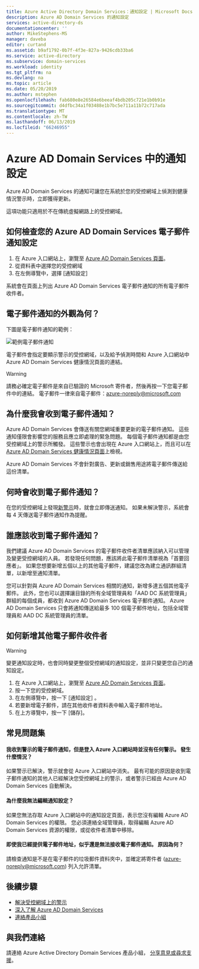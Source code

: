 ```yaml
---
title: Azure Active Directory Domain Services：通知設定 | Microsoft Docs
description: Azure AD Domain Services 的通知設定
services: active-directory-ds
documentationcenter: ''
author: MikeStephens-MS
manager: daveba
editor: curtand
ms.assetid: b9af1792-0b7f-4f3e-827a-9426cdb33ba6
ms.service: active-directory
ms.subservice: domain-services
ms.workload: identity
ms.tgt_pltfrm: na
ms.devlang: na
ms.topic: article
ms.date: 05/20/2019
ms.author: mstephen
ms.openlocfilehash: fab680e8e26584e6beeaf4bdb205c721e1b0b91e
ms.sourcegitcommit: d4dfbc34a1f03488e1b7bc5e711a11b72c717ada
ms.translationtype: MT
ms.contentlocale: zh-TW
ms.lasthandoff: 06/13/2019
ms.locfileid: "66246955"
---
```

# <a name="notification-settings-in-azure-ad-domain-services"></a>Azure AD Domain Services 中的通知設定

Azure AD Domain Services 的通知可讓您在系統於您的受控網域上偵測到健康情況警示時，立即獲得更新。  

這項功能只適用於不在傳統虛擬網路上的受控網域。


## <a name="how-to-check-your-azure-ad-domain-services-email-notification-settings"></a>如何檢查您的 Azure AD Domain Services 電子郵件通知設定

1. 在 Azure 入口網站上，瀏覽至 [Azure AD Domain Services 頁面](https://portal.azure.com/#blade/HubsExtension/Resources/resourceType/Microsoft.AAD%2FdomainServices)。
2. 從資料表中選擇您的受控網域
3. 在左側導覽中，選擇 [通知設定] 

系統會在頁面上列出 Azure AD Domain Services 電子郵件通知的所有電子郵件收件者。

## <a name="what-does-an-email-notification-look-like"></a>電子郵件通知的外觀為何？

下圖是電子郵件通知的範例：

![範例電子郵件通知](./media/active-directory-domain-services-alerts/email-alert.png)

電子郵件會指定要顯示警示的受控網域，以及給予偵測時間和 Azure 入口網站中 Azure AD Domain Services 健康情況頁面的連結。

> [!WARNING]
> 請務必確定電子郵件是來自已驗證的 Microsoft 寄件者，然後再按一下您電子郵件中的連結。 電子郵件一律來自電子郵件：azure-noreply@microsoft.com


## <a name="why-would-i-receive-email-notifications"></a>為什麼我會收到電子郵件通知？

Azure AD Domain Services 會傳送有關您網域重要更新的電子郵件通知。  這些通知僅限會影響您的服務且應立即處理的緊急問題。 每個電子郵件通知都是由您受控網域上的警示所觸發。 這些警示也會出現在 Azure 入口網站上，而且可以在 [Azure AD Domain Services 健康情況頁面](check-health.md)上檢視。

Azure AD Domain Services 不會針對廣告、更新或銷售用途將電子郵件傳送給這份清單。

## <a name="when-will-i-receive-email-notifications"></a>何時會收到電子郵件通知？

在您的受控網域上發現[新警示](troubleshoot-alerts.md)時，就會立即傳送通知。 如果未解決警示，系統會每 4 天傳送電子郵件通知作為提醒。

## <a name="who-should-receive-the-email-notifications"></a>誰應該收到電子郵件通知？


 我們建議 Azure AD Domain Services 的電子郵件收件者清單應該納入可以管理及變更受控網域的人員。 若發現任何問題，應該將此電子郵件清單視為「首要回應者」。 如果您想要新增五個以上的其他電子郵件，建議您改為建立通訊群組清單，以新增至通知清單。

您可以針對與 Azure AD Domain Services 相關的通知，新增多達五個其他電子郵件。 此外，您也可以選擇讓目錄的所有全域管理員和「AAD DC 系統管理員」群組的每個成員，都收到 Azure AD Domain Services 電子郵件通知。 Azure AD Domain Services 只會將通知傳送給最多 100 個電子郵件地址，包括全域管理員和 AAD DC 系統管理員的清單。


## <a name="how-to-add-an-additional-email-recipient"></a>如何新增其他電子郵件收件者

> [!WARNING]
> 變更通知設定時，也會同時變更整個受控網域的通知設定，並非只變更您自己的通知設定。

1. 在 Azure 入口網站上，瀏覽至 [Azure AD Domain Services 頁面](https://portal.azure.com/#blade/HubsExtension/Resources/resourceType/Microsoft.AAD%2FdomainServices)。
2. 按一下您的受控網域。
3. 在左側導覽中，按一下 [通知設定]  。
4. 若要新增電子郵件，請在其他收件者資料表中輸入電子郵件地址。
5. 在上方導覽中，按一下 [儲存]。

## <a name="frequently-asked-questions"></a>常見問題集

#### <a name="i-received-an-email-notification-for-an-alert-but-when-i-logged-on-to-the-azure-portal-there-was-no-alert-what-happened"></a>我收到警示的電子郵件通知，但是登入 Azure 入口網站時並沒有任何警示。 發生什麼情況？

如果警示已解決，警示就會從 Azure 入口網站中消失。 最有可能的原因是收到電子郵件通知的其他人已經解決您受控網域上的警示，或者警示已經由 Azure AD Domain Services 自動解決。


#### <a name="why-can-i-not-edit-the-notification-settings"></a>為什麼我無法編輯通知設定？

如果您無法存取 Azure 入口網站中的通知設定頁面，表示您沒有編輯 Azure AD Domain Services 的權限。 您必須連絡全域管理員，取得編輯 Azure AD Domain Services 資源的權限，或從收件者清單中移除。

#### <a name="i-dont-seem-to-be-receiving-email-notifications-even-though-i-provided-my-email-address-why"></a>即使我已經提供電子郵件地址，似乎還是無法接收電子郵件通知。 原因為何？

請檢查通知是不是在電子郵件的垃圾郵件資料夾中，並確定將寄件者 (azure-noreply@microsoft.com) 列入允許清單。

## <a name="next-steps"></a>後續步驟
- [解決受控網域上的警示](troubleshoot-alerts.md)
- [深入了解 Azure AD Domain Services](overview.md)
- [連絡產品小組](contact-us.md)

## <a name="contact-us"></a>與我們連絡
請連絡 Azure Active Directory Domain Services 產品小組， [分享意見或尋求支援](contact-us.md)。
